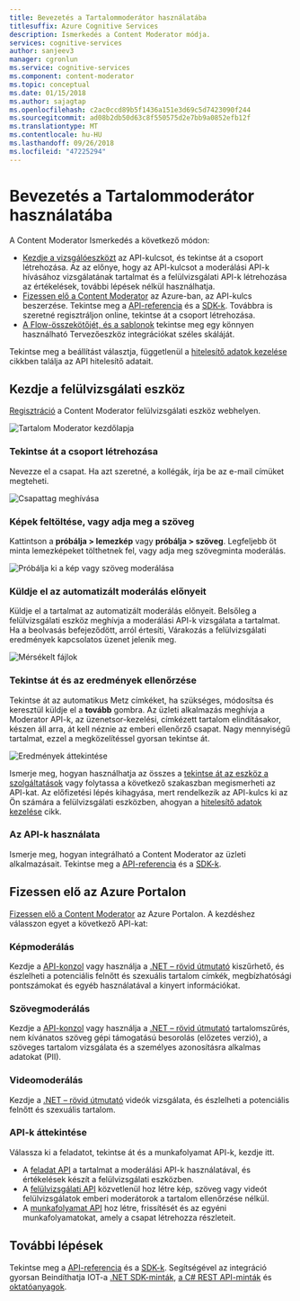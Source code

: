 ```yaml
---
title: Bevezetés a Tartalommoderátor használatába
titlesuffix: Azure Cognitive Services
description: Ismerkedés a Content Moderator módja.
services: cognitive-services
author: sanjeev3
manager: cgronlun
ms.service: cognitive-services
ms.component: content-moderator
ms.topic: conceptual
ms.date: 01/15/2018
ms.author: sajagtap
ms.openlocfilehash: c2ac0ccd89b5f1436a151e3d69c5d7423090f244
ms.sourcegitcommit: ad08b2db50d63c8f550575d2e7bb9a0852efb12f
ms.translationtype: MT
ms.contentlocale: hu-HU
ms.lasthandoff: 09/26/2018
ms.locfileid: "47225294"
---
```

# <a name="get-started-with-content-moderator"></a>Bevezetés a Tartalommoderátor használatába

A Content Moderator Ismerkedés a következő módon:

- [Kezdje a vizsgálóeszközt](#start-with-the-review-tool) az API-kulcsot, és tekintse át a csoport létrehozása. Az az előnye, hogy az API-kulcsot a moderálási API-k hívásához vizsgálatának tartalmat és a felülvizsgálati API-k létrehozása az értékelések, további lépések nélkül használhatja.
- [Fizessen elő a Content Moderator](#start-with-the-apis) az Azure-ban, az API-kulcs beszerzése. Tekintse meg a [API-referencia](api-reference.md) és a [SDK-k](sdk-and-samples.md#sdks-for-python-java-nodejs-and-net). Továbbra is szeretné regisztráljon online, tekintse át a csoport létrehozása.
- [A Flow-összekötőjét, és a sablonok](https://flow.microsoft.com/connectors/shared_cognitiveservicescontentmoderator/content-moderator/) tekintse meg egy könnyen használható Tervezőeszköz integrációkat széles skáláját.

Tekintse meg a beállítást választja, függetlenül a [hitelesítő adatok kezelése](review-tool-user-guide/credentials.md) cikkben találja az API hitelesítő adatait.

## <a name="start-with-the-review-tool"></a>Kezdje a felülvizsgálati eszköz
[Regisztráció](http://contentmoderator.cognitive.microsoft.com/) a Content Moderator felülvizsgálati eszköz webhelyen.

![Tartalom Moderator kezdőlapja](images/homepage.PNG)

### <a name="create-a-review-team"></a>Tekintse át a csoport létrehozása
Nevezze el a csapat. Ha azt szeretné, a kollégák, írja be az e-mail címüket megteheti.

![Csapattag meghívása](images/QuickStart-2-small.png)

### <a name="upload-images-or-enter-text"></a>Képek feltöltése, vagy adja meg a szöveg
Kattintson a **próbálja > lemezkép** vagy **próbálja > szöveg**. Legfeljebb öt minta lemezképeket tölthetnek fel, vagy adja meg szövegminta moderálás.

![Próbálja ki a kép vagy szöveg moderálása](images/tryimagesortext.png)

### <a name="submit-for-automated-moderation"></a>Küldje el az automatizált moderálás előnyeit
Küldje el a tartalmat az automatizált moderálás előnyeit. Belsőleg a felülvizsgálati eszköz meghívja a moderálási API-k vizsgálata a tartalmat. Ha a beolvasás befejeződött, arról értesíti, Várakozás a felülvizsgálati eredmények kapcsolatos üzenet jelenik meg.

![Mérsékelt fájlok](images/submitted.png)

### <a name="review-and-confirm-results"></a>Tekintse át és az eredmények ellenőrzése
Tekintse át az automatikus Metz címkéket, ha szükséges, módosítsa és keresztül küldje el a **tovább** gombra. Az üzleti alkalmazás meghívja a Moderator API-k, az üzenetsor-kezelési, címkézett tartalom elindításakor, készen áll arra, át kell néznie az emberi ellenőrző csapat. Nagy mennyiségű tartalmat, ezzel a megközelítéssel gyorsan tekintse át.

![Eredmények áttekintése](images/reviewresults.png)

Ismerje meg, hogyan használhatja az összes a [tekintse át az eszköz a szolgáltatások](Review-Tool-User-Guide/human-in-the-loop.md) vagy folytassa a következő szakaszban megismerheti az API-kat. Az előfizetési lépés kihagyása, mert rendelkezik az API-kulcs ki az Ön számára a felülvizsgálati eszközben, ahogyan a [hitelesítő adatok kezelése](review-tool-user-guide/credentials.md) cikk.

### <a name="use-the-apis"></a>Az API-k használata

Ismerje meg, hogyan integrálható a Content Moderator az üzleti alkalmazásait. Tekintse meg a [API-referencia](api-reference.md) és a [SDK-k](sdk-and-samples.md#sdks-for-python-java-nodejs-and-net).

## <a name="subscribe-in-the-azure-portal"></a>Fizessen elő az Azure Portalon

[Fizessen elő a Content Moderator](https://ms.portal.azure.com/#create/Microsoft.CognitiveServicesContentModerator) az Azure Portalon. A kezdéshez válasszon egyet a következő API-kat:

### <a name="image-moderation"></a>Képmoderálás

Kezdje a [API-konzol](try-image-api.md) vagy használja a [.NET – rövid útmutató](image-moderation-quickstart-dotnet.md) kiszűrhető, és észlelheti a potenciális felnőtt és szexuális tartalom címkék, megbízhatósági pontszámokat és egyéb használatával a kinyert információkat.

### <a name="text-moderation"></a>Szövegmoderálás

Kezdje a [API-konzol](try-text-api.md) vagy használja a [.NET – rövid útmutató](text-moderation-quickstart-dotnet.md) tartalomszűrés, nem kívánatos szöveg gépi támogatású besorolás (előzetes verzió), a szöveges tartalom vizsgálata és a személyes azonosításra alkalmas adatokat (PII). 


### <a name="video-moderation"></a>Videomoderálás

Kezdje a [.NET – rövid útmutató](video-moderation-api.md) videók vizsgálata, és észlelheti a potenciális felnőtt és szexuális tartalom. 


### <a name="review-apis"></a>API-k áttekintése

Válassza ki a feladatot, tekintse át és a munkafolyamat API-k, kezdje itt.

- A [feladat API](try-review-api-job.md) a tartalmat a moderálási API-k használatával, és értékelések készít a felülvizsgálati eszközben. 
- A [felülvizsgálati API](try-review-api-review.md) közvetlenül hoz létre kép, szöveg vagy videót felülvizsgálatok emberi moderátorok a tartalom ellenőrzése nélkül. 
- A [munkafolyamat API](try-review-api-workflow.md) hoz létre, frissítését és az egyéni munkafolyamatokat, amely a csapat létrehozza részleteit.

## <a name="next-steps"></a>További lépések

Tekintse meg a [API-referencia](api-reference.md) és a [SDK-k](sdk-and-samples.md#sdks-for-python-java-nodejs-and-net). Segítségével az integráció gyorsan Beindíthatja IOT-a [.NET SDK-minták](sdk-and-samples.md#net-sdk-samples), [a C# REST API-minták](https://github.com/sanjeev3/azure-docs-pr/blob/master/articles/cognitive-services/Content-Moderator/sdk-and-samples.md#rest-api-samples-in-c) és [oktatóanyagok](sdk-and-samples.md#tutorials).

